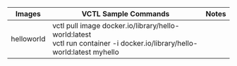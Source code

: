 | **Images**  | **VCTL Sample Commands** | **Notes** |
| ------------- | ------------- | ------------- |
| helloworld  | vctl pull image docker.io/library/hello-world:latest<br>vctl run container -i docker.io/library/hello-world:latest myhello|  |
